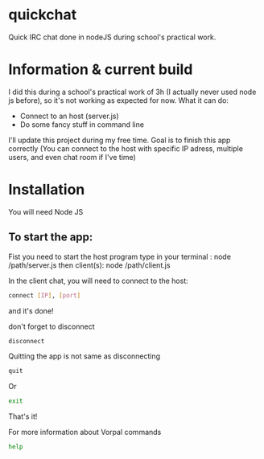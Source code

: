 # quickchat
Quick IRC chat done in nodeJS during school's practical work.

# Information & current build
I did this during a school's practical work of 3h (I actually never used node js before), so it's not working as expected for now.
What it can do:
- Connect to an host (server.js)
- Do some fancy stuff in command line

I'll update this project during my free time. Goal is to finish this app correctly (You can connect to the host with specific IP adress, multiple users, and even chat room if I've time)

# Installation
You will need Node JS

## To start the app:
Fist you need to start the host program
type in your terminal : node /path/server.js
then client(s): node /path/client.js

In the client chat, you will need to connect to the host:
```bash
connect [IP], [port]
```

and it's done!

don't forget to disconnect
```bash
disconnect
```

Quitting the app is not same as disconnecting
```bash
quit
```
Or
```bash
exit
```

That's it!

For more information about Vorpal commands
```bash
help
```